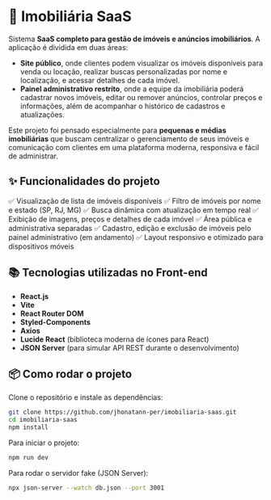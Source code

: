 # 🏡 Imobiliária SaaS

Sistema **SaaS completo para gestão de imóveis e anúncios imobiliários**.
A aplicação é dividida em duas áreas:

* **Site público**, onde clientes podem visualizar os imóveis disponíveis para venda ou locação, realizar buscas personalizadas por nome e localização, e acessar detalhes de cada imóvel.
* **Painel administrativo restrito**, onde a equipe da imobiliária poderá cadastrar novos imóveis, editar ou remover anúncios, controlar preços e informações, além de acompanhar o histórico de cadastros e atualizações.

Este projeto foi pensado especialmente para **pequenas e médias imobiliárias** que buscam centralizar o gerenciamento de seus imóveis e comunicação com clientes em uma plataforma moderna, responsiva e fácil de administrar.

## ✨ Funcionalidades do projeto

✅ Visualização de lista de imóveis disponíveis
✅ Filtro de imóveis por nome e estado (SP, RJ, MG)
✅ Busca dinâmica com atualização em tempo real
✅ Exibição de imagens, preços e detalhes de cada imóvel
✅ Área pública e administrativa separadas
✅ Cadastro, edição e exclusão de imóveis pelo painel administrativo (em andamento)
✅ Layout responsivo e otimizado para dispositivos móveis

## 📚 Tecnologias utilizadas no Front-end

* **React.js**
* **Vite**
* **React Router DOM**
* **Styled-Components**
* **Axios**
* **Lucide React** (biblioteca moderna de ícones para React)
* **JSON Server** (para simular API REST durante o desenvolvimento)

## 📦 Como rodar o projeto

Clone o repositório e instale as dependências:

```bash
git clone https://github.com/jhonatann-per/imobiliaria-saas.git
cd imobiliaria-saas
npm install
```

Para iniciar o projeto:

```bash
npm run dev
```

Para rodar o servidor fake (JSON Server):

```bash
npx json-server --watch db.json --port 3001
```


